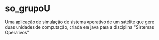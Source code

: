 # so_grupoU
Uma aplicação de simulação de sistema operativo de um satélite que gere duas unidades de computação, criada em java para a disciplina "Sistemas Operativos"
